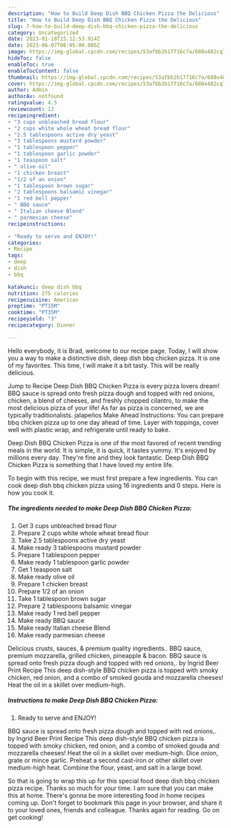 ```yaml
---
description: "How to Build Deep Dish BBQ Chicken Pizza the Delicious"
title: "How to Build Deep Dish BBQ Chicken Pizza the Delicious"
slug: 7-how-to-build-deep-dish-bbq-chicken-pizza-the-delicious
category: Uncategorized
date: 2023-01-18T15:12:53.914Z
date: 2023-06-07T06:05:00.086Z
image: https://img-global.cpcdn.com/recipes/53afbb2b17716c7a/680x482cq70/deep-dish-bbq-chicken-pizza-recipe-main-photo.jpg
hideToc: false
enableToc: true
enableTocContent: false
thumbnail: https://img-global.cpcdn.com/recipes/53afbb2b17716c7a/680x482cq70/deep-dish-bbq-chicken-pizza-recipe-main-photo.jpg
cover: https://img-global.cpcdn.com/recipes/53afbb2b17716c7a/680x482cq70/deep-dish-bbq-chicken-pizza-recipe-main-photo.jpg
author: Admin
authorAv: notfound
ratingvalue: 4.5
reviewcount: 13
recipeingredient:
- "3 cups unbleached bread flour"
- "2 cups white whole wheat bread flour"
- "2.5 tablespoons active dry yeast"
- "3 tablespoons mustard powder"
- "1 tablespoon pepper"
- "1 tablespoon garlic powder"
- "1 teaspoon salt"
- " olive oil"
- "1 chicken breast"
- "1/2 of an onion"
- "1 tablespoon brown sugar"
- "2 tablespoons balsamic vinegar"
- "1 red bell pepper"
- " BBQ sauce"
- " Italian cheese Blend"
- " parmesian cheese"
recipeinstructions:

- "Ready to serve and ENJOY!"
categories:
- Recipe
tags:
- deep
- dish
- bbq

katakunci: deep dish bbq 
nutrition: 275 calories
recipecuisine: American
preptime: "PT15M"
cooktime: "PT35M"
recipeyield: "3"
recipecategory: Dinner

---
```



Hello everybody, it is Brad, welcome to our recipe page. Today, I will show you a way to make a distinctive dish, deep dish bbq chicken pizza. It is one of my favorites. This time, I will make it a bit tasty. This will be really delicious.

Jump to Recipe Deep Dish BBQ Chicken Pizza is every pizza lovers dream! BBQ sauce is spread onto fresh pizza dough and topped with red onions, chicken, a blend of cheeses, and freshly chopped cilantro, to make the most delicious pizza of your life! As far as pizza is concerned, we are typically traditionalists. jalapeños Make Ahead Instructions: You can prepare bbq chicken pizza up to one day ahead of time. Layer with toppings, cover well with plastic wrap, and refrigerate until ready to bake.

Deep Dish BBQ Chicken Pizza is one of the most favored of recent trending meals in the world. It is simple, it is quick, it tastes yummy. It's enjoyed by millions every day. They're fine and they look fantastic. Deep Dish BBQ Chicken Pizza is something that I have loved my entire life.


To begin with this recipe, we must first prepare a few ingredients. You can cook deep dish bbq chicken pizza using 16 ingredients and 0 steps. Here is how you cook it.

<!--inarticleads1-->

##### The ingredients needed to make Deep Dish BBQ Chicken Pizza:

1. Get 3 cups unbleached bread flour
1. Prepare 2 cups white whole wheat bread flour
1. Take 2.5 tablespoons active dry yeast
1. Make ready 3 tablespoons mustard powder
1. Prepare 1 tablespoon pepper
1. Make ready 1 tablespoon garlic powder
1. Get 1 teaspoon salt
1. Make ready  olive oil
1. Prepare 1 chicken breast
1. Prepare 1/2 of an onion
1. Take 1 tablespoon brown sugar
1. Prepare 2 tablespoons balsamic vinegar
1. Make ready 1 red bell pepper
1. Make ready  BBQ sauce
1. Make ready  Italian cheese Blend
1. Make ready  parmesian cheese


Delicious crusts, sauces, &amp; premium quality ingredients.. BBQ sauce, premium mozzarella, grilled chicken, pineapple &amp; bacon. BBQ sauce is spread onto fresh pizza dough and topped with red onions,. by Ingrid Beer Print Recipe This deep dish-style BBQ chicken pizza is topped with smoky chicken, red onion, and a combo of smoked gouda and mozzarella cheeses! Heat the oil in a skillet over medium-high. 

<!--inarticleads2-->

##### Instructions to make Deep Dish BBQ Chicken Pizza:


1. Ready to serve and ENJOY!

BBQ sauce is spread onto fresh pizza dough and topped with red onions,. by Ingrid Beer Print Recipe This deep dish-style BBQ chicken pizza is topped with smoky chicken, red onion, and a combo of smoked gouda and mozzarella cheeses! Heat the oil in a skillet over medium-high. Dice onion, grate or mince garlic. Preheat a second cast-iron or other skillet over medium-high heat. Combine the flour, yeast, and salt in a large bowl. 

So that is going to wrap this up for this special food deep dish bbq chicken pizza recipe. Thanks so much for your time. I am sure that you can make this at home. There's gonna be more interesting food in home recipes coming up. Don't forget to bookmark this page in your browser, and share it to your loved ones, friends and colleague. Thanks again for reading. Go on get cooking!
